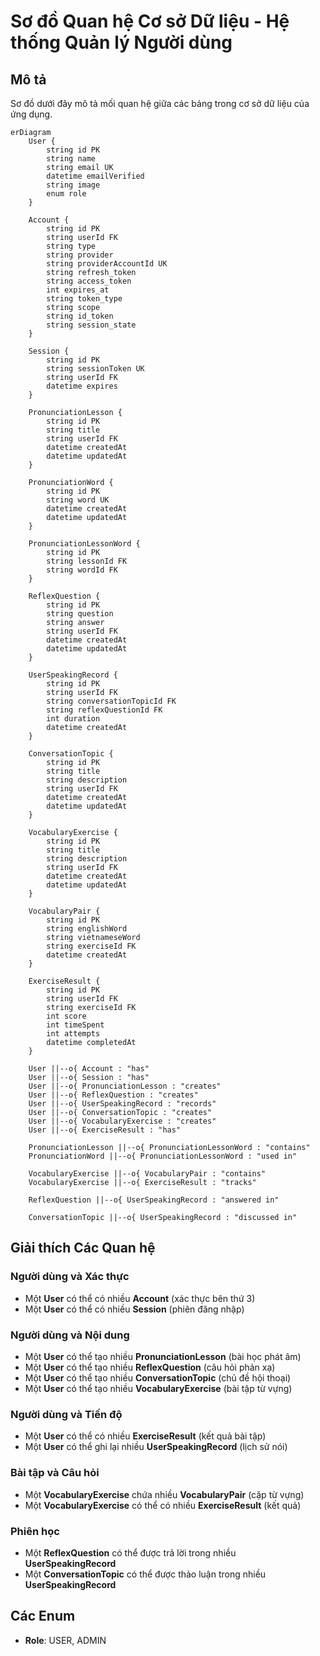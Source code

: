 # Sơ đồ Quan hệ Cơ sở Dữ liệu - Hệ thống Quản lý Người dùng

## Mô tả

Sơ đồ dưới đây mô tả mối quan hệ giữa các bảng trong cơ sở dữ liệu của ứng dụng.

```mermaid
erDiagram
    User {
        string id PK
        string name
        string email UK
        datetime emailVerified
        string image
        enum role
    }

    Account {
        string id PK
        string userId FK
        string type
        string provider
        string providerAccountId UK
        string refresh_token
        string access_token
        int expires_at
        string token_type
        string scope
        string id_token
        string session_state
    }

    Session {
        string id PK
        string sessionToken UK
        string userId FK
        datetime expires
    }

    PronunciationLesson {
        string id PK
        string title
        string userId FK
        datetime createdAt
        datetime updatedAt
    }

    PronunciationWord {
        string id PK
        string word UK
        datetime createdAt
        datetime updatedAt
    }

    PronunciationLessonWord {
        string id PK
        string lessonId FK
        string wordId FK
    }

    ReflexQuestion {
        string id PK
        string question
        string answer
        string userId FK
        datetime createdAt
        datetime updatedAt
    }

    UserSpeakingRecord {
        string id PK
        string userId FK
        string conversationTopicId FK
        string reflexQuestionId FK
        int duration
        datetime createdAt
    }

    ConversationTopic {
        string id PK
        string title
        string description
        string userId FK
        datetime createdAt
        datetime updatedAt
    }

    VocabularyExercise {
        string id PK
        string title
        string description
        string userId FK
        datetime createdAt
        datetime updatedAt
    }

    VocabularyPair {
        string id PK
        string englishWord
        string vietnameseWord
        string exerciseId FK
        datetime createdAt
    }

    ExerciseResult {
        string id PK
        string userId FK
        string exerciseId FK
        int score
        int timeSpent
        int attempts
        datetime completedAt
    }

    User ||--o{ Account : "has"
    User ||--o{ Session : "has"
    User ||--o{ PronunciationLesson : "creates"
    User ||--o{ ReflexQuestion : "creates"
    User ||--o{ UserSpeakingRecord : "records"
    User ||--o{ ConversationTopic : "creates"
    User ||--o{ VocabularyExercise : "creates"
    User ||--o{ ExerciseResult : "has"

    PronunciationLesson ||--o{ PronunciationLessonWord : "contains"
    PronunciationWord ||--o{ PronunciationLessonWord : "used in"

    VocabularyExercise ||--o{ VocabularyPair : "contains"
    VocabularyExercise ||--o{ ExerciseResult : "tracks"

    ReflexQuestion ||--o{ UserSpeakingRecord : "answered in"

    ConversationTopic ||--o{ UserSpeakingRecord : "discussed in"
```

## Giải thích Các Quan hệ

### Người dùng và Xác thực

- Một **User** có thể có nhiều **Account** (xác thực bên thứ 3)
- Một **User** có thể có nhiều **Session** (phiên đăng nhập)

### Người dùng và Nội dung

- Một **User** có thể tạo nhiều **PronunciationLesson** (bài học phát âm)
- Một **User** có thể tạo nhiều **ReflexQuestion** (câu hỏi phản xạ)
- Một **User** có thể tạo nhiều **ConversationTopic** (chủ đề hội thoại)
- Một **User** có thể tạo nhiều **VocabularyExercise** (bài tập từ vựng)

### Người dùng và Tiến độ

- Một **User** có thể có nhiều **ExerciseResult** (kết quả bài tập)
- Một **User** có thể ghi lại nhiều **UserSpeakingRecord** (lịch sử nói)

### Bài tập và Câu hỏi

- Một **VocabularyExercise** chứa nhiều **VocabularyPair** (cặp từ vựng)
- Một **VocabularyExercise** có thể có nhiều **ExerciseResult** (kết quả)

### Phiên học

- Một **ReflexQuestion** có thể được trả lời trong nhiều **UserSpeakingRecord**
- Một **ConversationTopic** có thể được thảo luận trong nhiều **UserSpeakingRecord**

## Các Enum

- **Role**: USER, ADMIN
